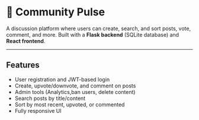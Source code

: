 # 🧠 Community Pulse

A discussion platform where users can create, search, and sort posts, vote, comment, and more. Built with a **Flask backend** (SQLite database) and **React frontend**.

---

## Features

- User registration and JWT-based login
- Create, upvote/downvote, and comment on posts
- Admin tools (Analytics,ban users, delete content)
- Search posts by title/content
- Sort by most recent, upvoted, or commented
- Fully responsive UI


